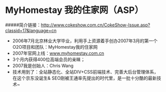 # MyHomestay 我的住家网（ASP）
#####简介链接：http://www.cokeshow.com.cn/CokeShow-Issue.asp?classid=17&language=cn
- 2006年7月北京林业大学毕业，利用手上资源着手创办2007年3月的第一个O2O项目和团队：MyHomestay我的住家网
- 2007年官网上线：www.myhomestay.com.cn
- 3个月内获得400位高端会员的亲睐；
- 2007我是创始人：Chris Wang
- 技术用到了：全站静态化、全站DIV+CSS前端技术、完善大后台管理体系，在这个京东没诞生& SEO刚被王通率先提出的时代里，是一批十分酷的最新技术~
